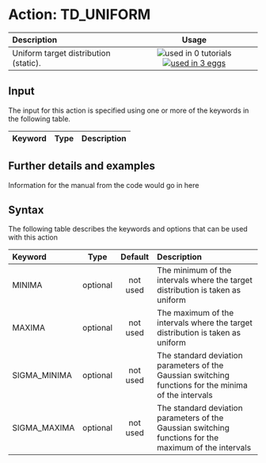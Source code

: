 # Action: TD_UNIFORM

| Description    | Usage |
|:--------|:--------:|
| Uniform target distribution (static). | ![used in 0 tutorials](https://img.shields.io/badge/tutorials-0-red.svg)[![used in 3 eggs](https://img.shields.io/badge/nest-3-green.svg)](https://www.plumed-nest.org/browse.html?search=TD_UNIFORM) | 

## Input

The input for this action is specified using one or more of the keywords in the following table.

| Keyword |  Type | Description |
|:--------|:------:|:-----------|


## Further details and examples 
Information for the manual from the code would go in here 
## Syntax 
The following table describes the keywords and options that can be used with this action 

| Keyword | Type | Default | Description |
|:-------|:----:|:-------:|:-----------|
| MINIMA | optional | not used | The minimum of the intervals where the target distribution is taken as uniform |
| MAXIMA | optional | not used | The maximum of the intervals where the target distribution is taken as uniform |
| SIGMA_MINIMA | optional | not used | The standard deviation parameters of the Gaussian switching functions for the minima of the intervals |
| SIGMA_MAXIMA | optional | not used | The standard deviation parameters of the Gaussian switching functions for the maximum of the intervals |
